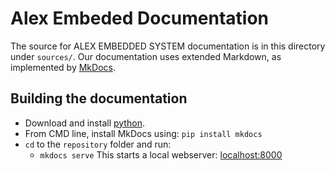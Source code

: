 # Alex Embeded Documentation

The source for ALEX EMBEDDED SYSTEM documentation is in this directory under `sources/`. 
Our documentation uses extended Markdown, as implemented by [MkDocs](http://mkdocs.org).

## Building the documentation

- Download and install [python](https://www.python.org/).
- From CMD line, install MkDocs using: `pip install mkdocs`
- `cd` to the `repository` folder and run:
    - `mkdocs serve` This starts a local webserver:  [localhost:8000](localhost:8000)
